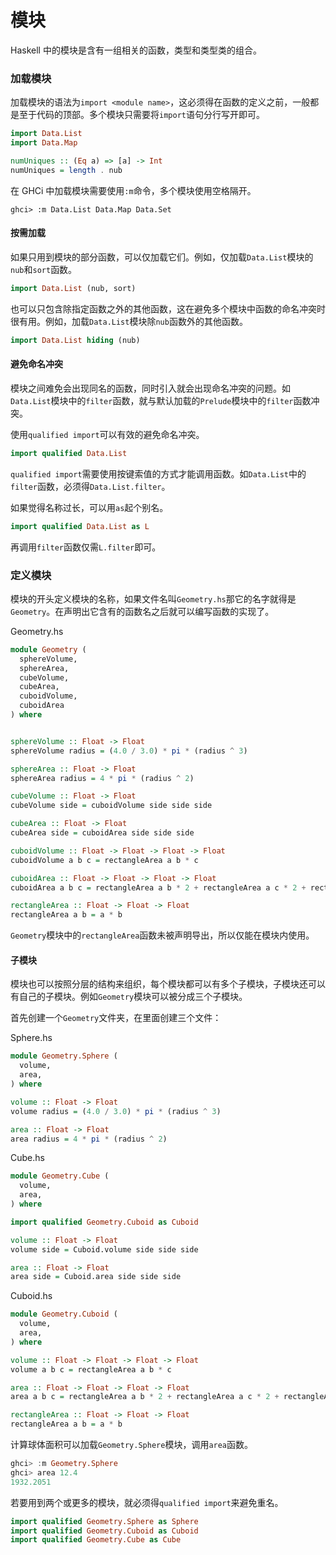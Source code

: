 # 模块

Haskell 中的模块是含有一组相关的函数，类型和类型类的组合。

### 加载模块

加载模块的语法为`import <module name>`，这必须得在函数的定义之前，一般都是至于代码的顶部。多个模块只需要将`import`语句分行写开即可。

```haskell
import Data.List
import Data.Map

numUniques :: (Eq a) => [a] -> Int
numUniques = length . nub
```

在 GHCi 中加载模块需要使用`:m`命令，多个模块使用空格隔开。

```shell
ghci> :m Data.List Data.Map Data.Set
```

#### 按需加载

如果只用到模块的部分函数，可以仅加载它们。例如，仅加载`Data.List`模块的`nub`和`sort`函数。

```haskell
import Data.List (nub, sort)
```

也可以只包含除指定函数之外的其他函数，这在避免多个模块中函数的命名冲突时很有用。例如，加载`Data.List`模块除`nub`函数外的其他函数。

```haskell
import Data.List hiding (nub)
```

#### 避免命名冲突

模块之间难免会出现同名的函数，同时引入就会出现命名冲突的问题。如`Data.List`模块中的`filter`函数，就与默认加载的`Prelude`模块中的`filter`函数冲突。

使用`qualified import`可以有效的避免命名冲突。

```haskell
import qualified Data.List
```

`qualified import`需要使用按键索值的方式才能调用函数。如`Data.List`中的`filter`函数，必须得`Data.List.filter`。

如果觉得名称过长，可以用`as`起个别名。

```haskell
import qualified Data.List as L
```

再调用`filter`函数仅需`L.filter`即可。

### 定义模块

模块的开头定义模块的名称，如果文件名叫`Geometry.hs`那它的名字就得是`Geometry`。在声明出它含有的函数名之后就可以编写函数的实现了。

Geometry.hs

```haskell
module Geometry (
  sphereVolume,
  sphereArea,
  cubeVolume,
  cubeArea,
  cuboidVolume,
  cuboidArea
) where


sphereVolume :: Float -> Float
sphereVolume radius = (4.0 / 3.0) * pi * (radius ^ 3)

sphereArea :: Float -> Float
sphereArea radius = 4 * pi * (radius ^ 2)

cubeVolume :: Float -> Float
cubeVolume side = cuboidVolume side side side

cubeArea :: Float -> Float
cubeArea side = cuboidArea side side side

cuboidVolume :: Float -> Float -> Float -> Float
cuboidVolume a b c = rectangleArea a b * c

cuboidArea :: Float -> Float -> Float -> Float
cuboidArea a b c = rectangleArea a b * 2 + rectangleArea a c * 2 + rectangleArea c b * 2

rectangleArea :: Float -> Float -> Float
rectangleArea a b = a * b
```

`Geometry`模块中的`rectangleArea`函数未被声明导出，所以仅能在模块内使用。

#### 子模块

模块也可以按照分层的结构来组织，每个模块都可以有多个子模块，子模块还可以有自己的子模块。例如`Geometry`模块可以被分成三个子模块。

首先创建一个`Geometry`文件夹，在里面创建三个文件：

Sphere.hs

```haskell
module Geometry.Sphere (
  volume,
  area,
) where

volume :: Float -> Float
volume radius = (4.0 / 3.0) * pi * (radius ^ 3)

area :: Float -> Float
area radius = 4 * pi * (radius ^ 2)
```

Cube.hs

```haskell
module Geometry.Cube (
  volume,
  area,
) where

import qualified Geometry.Cuboid as Cuboid

volume :: Float -> Float
volume side = Cuboid.volume side side side

area :: Float -> Float
area side = Cuboid.area side side side
```

Cuboid.hs

```haskell
module Geometry.Cuboid (
  volume,
  area,
) where

volume :: Float -> Float -> Float -> Float
volume a b c = rectangleArea a b * c

area :: Float -> Float -> Float -> Float
area a b c = rectangleArea a b * 2 + rectangleArea a c * 2 + rectangleArea c b * 2

rectangleArea :: Float -> Float -> Float
rectangleArea a b = a * b
```

计算球体面积可以加载`Geometry.Sphere`模块，调用`area`函数。

```haskell
ghci> :m Geometry.Sphere
ghci> area 12.4
1932.2051
```

若要用到两个或更多的模块，就必须得`qualified import`来避免重名。

```haskell
import qualified Geometry.Sphere as Sphere
import qualified Geometry.Cuboid as Cuboid
import qualified Geometry.Cube as Cube
```
